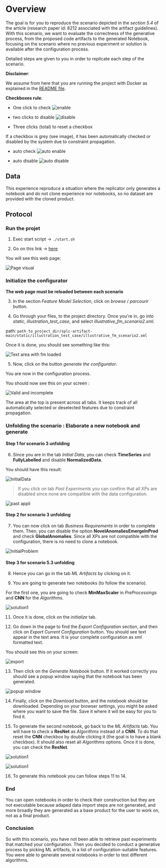 # Overview

The goal is for you to reproduce the scenario depicted in the _section 5.4_ of the article (research paper id: 8212 associated with the artifact guidelines).
With this scenario, we want to evaluate the correctness of the generative process, from the proposed code artifacts to the generated Notebook, focusing on the scenario where no previous experiment or solution is available after the configuration process.

Detailed steps are given to you in order to replicate each step of the scenario.

**Disclaimer**:

We assume from here that you are running the project with Docker as explained in the [README file](https://anonymous.4open.science/r/splc-artifact-files/README.md).

**Checkboxes rule**:

- One click to check ![enable](../assets/all/enable.png)

- two clicks to disable ![disable](../assets/all/disable.png)

- Three clicks (total) to reset a checkbox

If a checkbox is grey (see image), it has been automatically checked or disabled by the system due to constraint propagation.

- auto check ![auto enable](../assets/all/auto_enable.png)

- auto disable ![auto disable](../assets/all/auto_disable.png)

## Data

This experience reproduce a situation where the replicator only generates a notebook and do not clone experience nor notebooks, so no dataset are provided with the cloned product.

## Protocol

### Run the projet

1. Exec start script -> `./start.sh`

2. Go on this link -> [here](http://localhost:5050/)

You will see this web page:

![Page visual](../assets/reproduce/app_full_page.png)

### Initialize the configurator

**The web page must be reloaded between each scenario**

3. In the section _Feature Model Selection_, click on _browse_ / _parcourir_ button.

4. Go through your files, to the project directory. Once you're in, go into _static_, _illustration_test_case_, and select _illustrative_fm_scenario2.xml_.

path: `path_to_project_dir/splc-artifact-main/static/illustration_test_case/illustrative_fm_scenario2.xml`

Once it is done, you should see something like this:

![Text area with fm loaded](../assets/scenarios/scenario_2/fm_loaded_scenario2.png)

5. Now, click on the button _generate the configurator_.

You are now in the configuration process.

You should now see this on your screen :

![Valid and incomplete](../assets/reproduce/configuration_process.png)

The area at the top is present across all tabs. It keeps track of all automatically selected or deselected features due to constraint propagation.

### Unfolding the scenario : Elaborate a new notebook and generate

#### Step 1 for scenario 3 unfolding

6. Since you are in the tab _Initial Data_, you can check **TimeSeries** and **FullyLabelled** and disable **NormalizedData**.

You should have this result:

![InitialData](../assets/scenarios/scenario_3/initialData_scenario3.png)

> If you click on tab _Past Experiments_ you can confirm that all XPs are disabled since none are compatible with the data configuration.

![past appli](../assets/scenarios/scenario_3/past_appli_scenario3.png)

#### Step 2 for scenario 3 unfolding

7. You can now click on tab _Business Requirements_ in order to complete them. Then, you can disable the option **NovelAnomaliesEmergeInProd** and check **GlobalAnomalies**. Since all XPs are not compatible with the configuration, there is no need to clone a notebook.

![InitialProblem](../assets/scenarios/scenario_3/initialProblem_scenario3.png)

#### Step 3 for scenario 5.3 unfolding

8. Hence you can go in the tab _ML Artifacts_ by clicking on it.

9. You are going to generate two notebooks (to follow the scenario).

For the first one, you are going to check **MinMaxScaler** in _PreProcessings_ and **CNN** for the _Algorithms_.

![solution1](../assets/scenarios/scenario_3/solution1_scenario3.png)

11. Once it is done, click on the _initialize_ tab.

12. Go down in the page to find the _Export Configuration_ section, and then click on _Export Current Configuration_ button. You should see text appear in the text area. It is your complete configuration as xml formatted text.

You should see this on your screen:

![export](../assets/reproduce/export.png)

13. Then click on the _Generate Notebook_ button. If it worked correctly you should see a popup window saying that the notebook has been generated.

![popup window](../assets/reproduce/popup.png)

14. Finally, click on the _Download_ button, and the notebook should be downloaded. Depending on your browser settings, you might be asked where you want to save the file. Save it where it will be easy for you to find it.

15. To generate the second notebook, go back to the _ML Artifacts_ tab. You will have to check a **ResNet** as _Algorithms_ instead of a **CNN**. To do that reset the **CNN** checkbox by double clicking it (the goal is to have a blank checkbox). It should also reset all _Algorithms_ options. Once it is done, you can check the **ResNet**.

![solution1](../assets/scenarios/scenario_3/solution2_scenario3.png)

![solution1](../assets/scenarios/scenario_3/solution3_scenario3.png)

16. To generate this notebook you can follow steps 11 to 14.

### End

You can open notebooks in order to check their construction but they are not executable because adaped data import steps are not generated, and more broadly they are generated as a base product for the user to work on, not as a final product.

### Conclusion

So with this scenario, you have not been able to retrieve past experiments that matched your configuration. Then you decided to conduct a generative process by picking ML artifacts, in a list of configuration-suitable features. You were able to generate several notebooks in order to test different algorithms.
